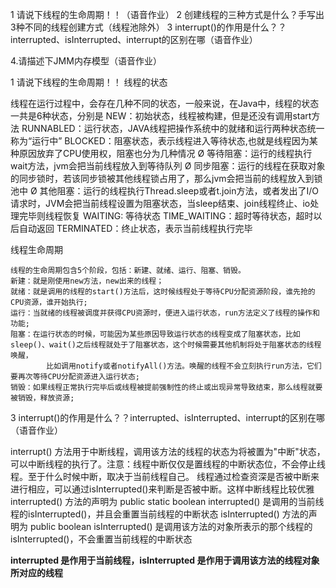1 请说下线程的生命周期！！（语音作业）
2 创建线程的三种方式是什么？手写出3种不同的线程创建方式（线程池除外）
3 interrupt()的作用是什么？？interrupted、isInterrupted、interrupt的区别在哪（语音作业）

4.请描述下JMM内存模型（语音作业）



1 请说下线程的生命周期！！
线程的状态 

线程在运行过程中，会存在几种不同的状态，一般来说，在Java中，线程的状态一共是6种状态，分别是
NEW：初始状态，线程被构建，但是还没有调用start方法
RUNNABLED：运行状态，JAVA线程把操作系统中的就绪和运行两种状态统一称为“运行中”
BLOCKED：阻塞状态，表示线程进入等待状态,也就是线程因为某种原因放弃了CPU使用权，阻塞也分为几种情况
    Ø 等待阻塞：运行的线程执行wait方法，jvm会把当前线程放入到等待队列
    Ø 同步阻塞：运行的线程在获取对象的同步锁时，若该同步锁被其他线程锁占用了，那么jvm会把当前的线程放入到锁池中
    Ø 其他阻塞：运行的线程执行Thread.sleep或者t.join方法，或者发出了I/O请求时，JVM会把当前线程设置为阻塞状态，当sleep结束、join线程终止、io处理完毕则线程恢复
WAITING: 等待状态
TIME_WAITING：超时等待状态，超时以后自动返回
TERMINATED：终止状态，表示当前线程执行完毕

线程生命周期

    线程的生命周期包含5个阶段，包括：新建、就绪、运行、阻塞、销毁。
    新建：就是刚使用new方法，new出来的线程；
    就绪：就是调用的线程的start()方法后，这时候线程处于等待CPU分配资源阶段，谁先抢的CPU资源，谁开始执行;
    运行：当就绪的线程被调度并获得CPU资源时，便进入运行状态，run方法定义了线程的操作和功能;
    阻塞：在运行状态的时候，可能因为某些原因导致运行状态的线程变成了阻塞状态，比如sleep()、wait()之后线程就处于了阻塞状态，这个时候需要其他机制将处于阻塞状态的线程唤醒，
            比如调用notify或者notifyAll()方法。唤醒的线程不会立刻执行run方法，它们要再次等待CPU分配资源进入运行状态;
    销毁：如果线程正常执行完毕后或线程被提前强制性的终止或出现异常导致结束，那么线程就要被销毁，释放资源;


3 interrupt()的作用是什么？？interrupted、isInterrupted、interrupt的区别在哪（语音作业）

interrupt() 方法用于中断线程，调用该方法的线程的状态为将被置为"中断"状态，可以中断线程的执行了。注意：线程中断仅仅是置线程的中断状态位，不会停止线程。至于什么时候中断，取决于当前线程自己。
    线程通过检查资深是否被中断来进行相应，可以通过isInterrupted()来判断是否被中断。这样中断线程比较优雅
interrupted() 方法的声明为 public static boolean interrupted() 是调用的当前线程的isInterrupted()，并且会重置当前线程的中断状态
isInterrupted() 方法的声明为 public boolean isInterrupted() 是调用该方法的对象所表示的那个线程的isInterrupted()，不会重置当前线程的中断状态

**interrupted 是作用于当前线程，isInterrupted 是作用于调用该方法的线程对象所对应的线程**
